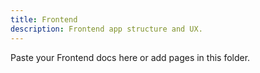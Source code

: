 ```yaml
---
title: Frontend
description: Frontend app structure and UX.
---
```


Paste your Frontend docs here or add pages in this folder.



